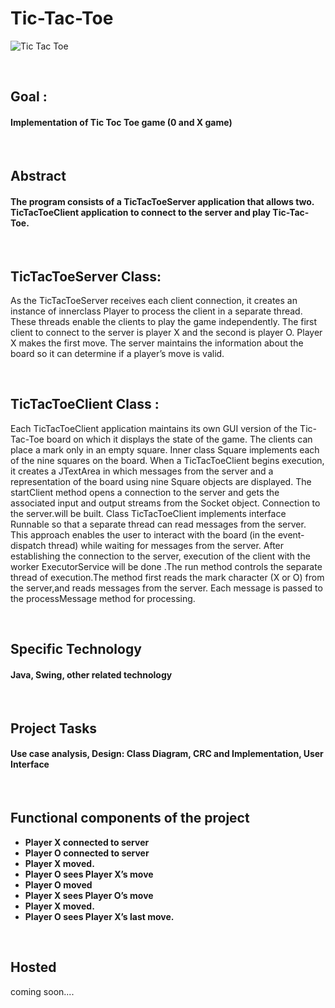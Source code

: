 # Tic-Tac-Toe

![Tic Tac Toe](https://cdn.pixabay.com/photo/2020/06/17/19/21/play-5310799_960_720.jpg)

<br/>

## Goal :
#### Implementation of Tic Toc Toe game (0 and X game)

<br/>

## Abstract
#### The program consists of a TicTacToeServer application that allows two. TicTacToeClient application to connect to the server and play Tic-Tac-Toe.

<br/>

## TicTacToeServer Class:
As the TicTacToeServer receives each client connection, it creates an instance of innerclass Player to process the client in a separate thread. These threads enable the clients to play the game independently. The first client to connect to the server is player X and the second is player O. Player X makes the first move. The server maintains the information about the board so it can determine if a player’s move is valid.

<br/>

## TicTacToeClient Class :
Each TicTacToeClient application maintains its own GUI version of the Tic-Tac-Toe board on which it displays the state of the game. The clients can place a mark only in an empty square. Inner class Square implements each of the nine squares on the board. When a TicTacToeClient begins execution, it creates a JTextArea in which messages from the server and a representation of the board using nine Square objects are displayed. The startClient method opens a connection to the server and gets the associated input and output streams from the Socket object. Connection to the server.will be built. Class TicTacToeClient implements interface Runnable so that a separate thread can read messages from the server. This approach enables the user to interact with the board (in the event-dispatch thread) while waiting for messages from the server. After establishing the connection to the server, execution of the client with the worker ExecutorService will be done .The run method controls the separate thread of execution.The method first reads the mark character (X or O) from the server,and reads messages from the server. Each message is passed to the processMessage method for processing.

<br/>

## Specific Technology
#### Java, Swing, other related technology

<br/>

## Project Tasks
#### Use case analysis, Design: Class Diagram, CRC and Implementation, User Interface

<br/>

## Functional components of the project
* **Player X connected to server**
* **Player O connected to server**
* **Player X moved.**
* **Player O sees Player X’s move**
* **Player O moved**
* **Player X sees Player O’s move**
* **Player X moved.**
* **Player O sees Player X’s last move.**

<br/>

## Hosted 
coming soon....
